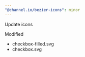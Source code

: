 ```yaml
---
"@channel.io/bezier-icons": minor
---
```


Update icons

Modified

- checkbox-filled.svg
- checkbox.svg